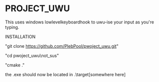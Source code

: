 # PROJECT_UWU

This uses windows lowlevelkeyboardhook to uwu-ise your input as you're typing.

INSTALLATION

"git clone https://github.com/PlebPool/pwoject_uwu.git"

"cd pwoject_uwu\not_sus"

"cmake ."

the .exe should now be located in .\target\[somewhere here]

